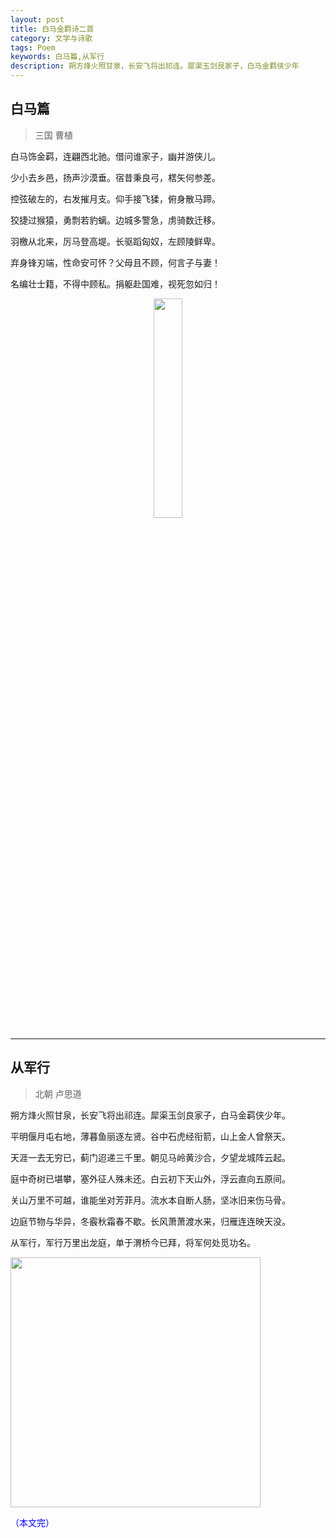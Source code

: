 ```yaml
---
layout: post
title: 白马金羁诗二首
category: 文学与诗歌
tags: Poem
keywords: 白马篇,从军行
description: 朔方烽火照甘泉，长安飞将出祁连。犀渠玉剑艮家子，白马金羁侠少年
---
```


## 白马篇

> 三国 曹植



  
白马饰金羁，连翩西北驰。借问谁家子，幽并游侠儿。

少小去乡邑，扬声沙漠垂。宿昔秉良弓，楛矢何参差。

控弦破左的，右发摧月支。仰手接飞猱，俯身散马蹄。

狡捷过猴猿，勇剽若豹螭。边城多警急，虏骑数迁移。

羽檄从北来，厉马登高堤。长驱蹈匈奴，左顾陵鲜卑。

弃身锋刃端，性命安可怀？父母且不顾，何言子与妻！

名编壮士籍，不得中顾私。捐躯赴国难，视死忽如归！


<center>
<img src="https://fzuo.github.io/assets/img/20170909023653716.jpg" width="30%" height="30%">
</center>

--------------------------------------

## 从军行

> 北朝 卢思道


朔方烽火照甘泉，长安飞将出祁连。犀渠玉剑良家子，白马金羁侠少年。

平明偃月屯右地，薄暮鱼丽逐左贤。谷中石虎经衔箭，山上金人曾祭天。

天涯一去无穷已，蓟门迢递三千里。朝见马岭黄沙合，夕望龙城阵云起。

庭中奇树已堪攀，塞外征人殊未还。白云初下天山外，浮云直向五原间。

关山万里不可越，谁能坐对芳菲月。流水本自断人肠，坚冰旧来伤马骨。

边庭节物与华异，冬霰秋霜春不歇。长风萧萧渡水来，归雁连连映天没。

从军行，军行万里出龙庭，单于渭桥今已拜，将军何处觅功名。




<img src="https://fzuo.github.io/assets/img/20170909023248099.png" width="400">

<span style="color:blue">（本文完）</span>
